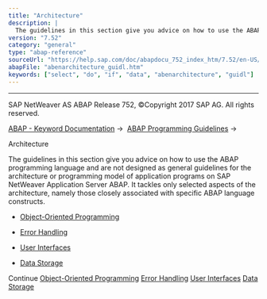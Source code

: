 ```yaml
---
title: "Architecture"
description: |
  The guidelines in this section give you advice on how to use the ABAP programming language and are not designed as general guidelines for the architecture or programming model of application programs on SAP NetWeaver Application Server ABAP. It tackles only selected aspects of the architecture, name
version: "7.52"
category: "general"
type: "abap-reference"
sourceUrl: "https://help.sap.com/doc/abapdocu_752_index_htm/7.52/en-US/abenarchitecture_guidl.htm"
abapFile: "abenarchitecture_guidl.htm"
keywords: ["select", "do", "if", "data", "abenarchitecture", "guidl"]
---
```


* * *

SAP NetWeaver AS ABAP Release 752, ©Copyright 2017 SAP AG. All rights reserved.

[ABAP - Keyword Documentation](https://help.sap.com/doc/abapdocu_752_index_htm/7.52/en-US/abenabap.htm) →  [ABAP Programming Guidelines](https://help.sap.com/doc/abapdocu_752_index_htm/7.52/en-US/abenabap_pgl.htm) → 

Architecture

The guidelines in this section give you advice on how to use the ABAP programming language and are not designed as general guidelines for the architecture or programming model of application programs on SAP NetWeaver Application Server ABAP. It tackles only selected aspects of the architecture, namely those closely associated with specific ABAP language constructs.

-   [Object-Oriented Programming](https://help.sap.com/doc/abapdocu_752_index_htm/7.52/en-US/abenobj_oriented_guidl.htm "Guideline")

-   [Error Handling](https://help.sap.com/doc/abapdocu_752_index_htm/7.52/en-US/abenerror_handling_guidl.htm "Guideline")

-   [User Interfaces](https://help.sap.com/doc/abapdocu_752_index_htm/7.52/en-US/abenuser_interfaces_guidl.htm "Guideline")

-   [Data Storage](https://help.sap.com/doc/abapdocu_752_index_htm/7.52/en-US/abendata_storage_guidl.htm "Guideline")

Continue
[Object-Oriented Programming](https://help.sap.com/doc/abapdocu_752_index_htm/7.52/en-US/abenobj_oriented_guidl.htm)
[Error Handling](https://help.sap.com/doc/abapdocu_752_index_htm/7.52/en-US/abenerror_handling_guidl.htm)
[User Interfaces](https://help.sap.com/doc/abapdocu_752_index_htm/7.52/en-US/abenuser_interfaces_guidl.htm)
[Data Storage](https://help.sap.com/doc/abapdocu_752_index_htm/7.52/en-US/abendata_storage_guidl.htm)
